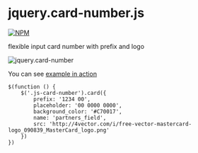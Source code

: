 # jquery.card-number.js
[![NPM](https://nodei.co/npm/jquery.card-number.js.png?downloads=true&downloadRank=true&stars=true)](https://nodei.co/npm/jquery.card-number.js/)

flexible input card number with prefix and logo

![jquery.card-number](http://new.tinygrab.com/28d197985fdd4b7247cf59c562a34e127a0fcbc6ae.png)

You can see [example in action](https://cdn.rawgit.com/nfort/jquery.card-number.js/master/example/index.html)


```
$(function () {
    $('.js-card-number').card({
        prefix: '1234 00',
        placeholder: '00 0000 0000',
        background_color: '#C70017',
        name: 'partners_field',
        src: 'http://4vector.com/i/free-vector-mastercard-logo_090839_MasterCard_logo.png'
    })
})
```
